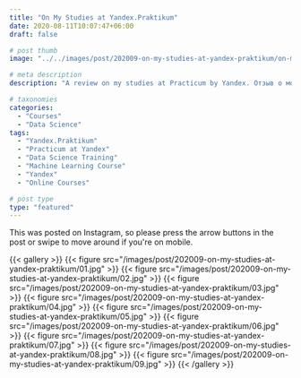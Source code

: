 ```yaml
---
title: "On My Studies at Yandex.Praktikum"
date: 2020-08-11T10:07:47+06:00
draft: false

# post thumb
image: "../../images/post/202009-on-my-studies-at-yandex-praktikum/on-my-studies-at-yandex-praktikum.jpg"

# meta description
description: "A review on my studies at Practicum by Yandex. Отзыв о моей учебе в Яндекс.Практикум"

# taxonomies
categories:
  - "Courses"
  - "Data Science"
tags:
  - "Yandex.Praktikum"
  - "Practicum at Yandex"
  - "Data Science Training"
  - "Machine Learning Course"
  - "Yandex"
  - "Online Courses"

# post type
type: "featured"
---
```


This was posted on Instagram, so please press the arrow buttons in the post or swipe to move around if you're on mobile.

{{< gallery >}}
  {{< figure src="/images/post/202009-on-my-studies-at-yandex-praktikum/01.jpg" >}}
  {{< figure src="/images/post/202009-on-my-studies-at-yandex-praktikum/02.jpg" >}}
  {{< figure src="/images/post/202009-on-my-studies-at-yandex-praktikum/03.jpg" >}}
  {{< figure src="/images/post/202009-on-my-studies-at-yandex-praktikum/04.jpg" >}}
  {{< figure src="/images/post/202009-on-my-studies-at-yandex-praktikum/05.jpg" >}}
  {{< figure src="/images/post/202009-on-my-studies-at-yandex-praktikum/06.jpg" >}}
  {{< figure src="/images/post/202009-on-my-studies-at-yandex-praktikum/07.jpg" >}}
  {{< figure src="/images/post/202009-on-my-studies-at-yandex-praktikum/08.jpg" >}}
  {{< figure src="/images/post/202009-on-my-studies-at-yandex-praktikum/09.jpg" >}}
{{< /gallery >}}
